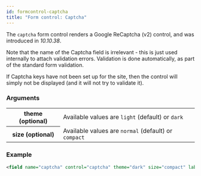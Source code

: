 ```yaml
---
id: formcontrol-captcha
title: "Form control: Captcha"
---
```


The `captcha` form control renders a Google ReCaptcha (v2) control, and was introduced in *10.10.38*.

Note that the name of the Captcha field is irrelevant - this is just used internally to attach validation errors. Validation is done automatically, as part of the standard form validation.

If Captcha keys have not been set up for the site, then the control will simply not be displayed (and it will not try to validate it).

### Arguments

<div class="table-responsive">
    <table class="table">
        <tbody>
            <tr>
                <th>theme (optional)</th>
                <td>Available values are <code>light</code> (default) or <code>dark</code></td>
            </tr>
            <tr>
                <th>size (optional)</th>
                <td>Available values are <code>normal</code> (default) or <code>compact</code></td>
            </tr>
        </tbody>
    </table>
</div>

### Example

```xml
<field name="captcha" control="captcha" theme="dark" size="compact" label="Are you human?" />
```